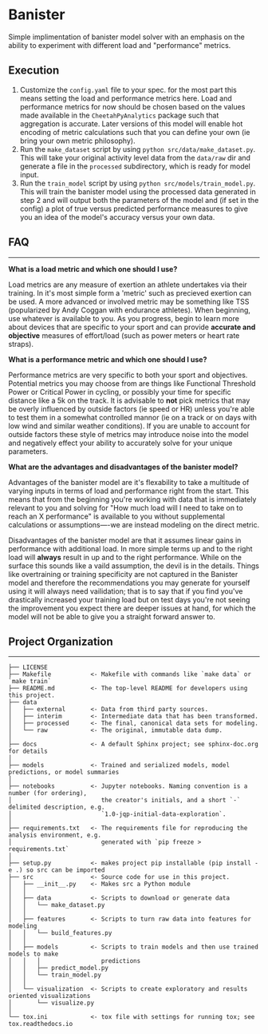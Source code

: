 Banister
==============================

Simple implimentation of banister model solver with an emphasis on the ability to experiment with different load and "performance" metrics.

## Execution

1. Customize the `config.yaml` file to your spec. for the most part this means setting the load and performance metrics here. Load and performance metrics for now should be chosen based on the values made available in the `CheetahPyAnalytics` package such that aggregation is accurate. Later versions of this model will enable hot encoding of metric calculations such that you can define your own (ie bring your own metric philosophy).
2. Run the `make_dataset` script by using `python src/data/make_dataset.py`. This will take your original activity level data from the `data/raw` dir and generate a file in the `processed` subdirectory, which is ready for model input.
3. Run the `train_model` script by using `python src/models/train_model.py`. This will train the banister model using the processed data generated in step 2 and will output both the parameters of the model and (if set in the config) a plot of true versus predicted performance measures to give you an idea of the model's accuracy versus your own data.

## FAQ
___
**What is a load metric and which one should I use?**

Load metrics are any measure of exertion an athlete undertakes via their training. In it's most simple form a 'metric' such as precieved exertion can be used. A more advanced or involved metric may be something like TSS (popularized by Andy Coggan with endurance athletes). When beginning, use whatever is available to you. As you progress, begin to learn more about devices that are specific to your sport and can provide **accurate and objective** measures of effort/load (such as power meters or heart rate straps).

**What is a performance metric and which one should I use?**

Performance metrics are very specific to both your sport and objectives. Potential metrics you may choose from are things like Functional Threshold Power or Critical Power in cycling, or possibly your time for specific distance like a 5k on the track.
It is advisable to **not** pick metrics that may be overly influenced by outside factors (ie speed or HR) unless you're able to test them in a somewhat controlled mannor (ie on a track or on days with low wind and similar weather conditions). If you are unable to account for outside factors these style of metrics may introduce noise into the model and negatively effect your ability to accurately solve for your unique parameters.

**What are the advantages and disadvantages of the banister model?**

Advantages of the banister model are it's flexability to take a multitude of varying inputs in terms of load and performance right from the start. This means that from the beginning you're working with data that is immediately relevant to you and solving for "How much load will I need to take on to reach an X performance" is available to you without supplemental calculations or assumptions—-we are instead modeling on the direct metric. 

Disadvantages of the banister model are that it assumes linear gains in performance with additional load. In more simple terms up and to the right load will **always** result in up and to the right performance. While on the surface this sounds like a vaild assumption, the devil is in the details. Things like overtraining or training specificity are not captured in the Banister model and therefore the recommendations you may generate for yourself using it will always need vailidation; that is to say that if you find you've drastically increased your training load but on test days you're not seeing the improvement you expect there are deeper issues at hand, for which the model will not be able to give you a straight forward answer to.

## Project Organization
------------

    ├── LICENSE
    ├── Makefile           <- Makefile with commands like `make data` or `make train`
    ├── README.md          <- The top-level README for developers using this project.
    ├── data
    │   ├── external       <- Data from third party sources.
    │   ├── interim        <- Intermediate data that has been transformed.
    │   ├── processed      <- The final, canonical data sets for modeling.
    │   └── raw            <- The original, immutable data dump.
    │
    ├── docs               <- A default Sphinx project; see sphinx-doc.org for details
    │
    ├── models             <- Trained and serialized models, model predictions, or model summaries
    │
    ├── notebooks          <- Jupyter notebooks. Naming convention is a number (for ordering),
    │                         the creator's initials, and a short `-` delimited description, e.g.
    │                         `1.0-jqp-initial-data-exploration`.
    │
    ├── requirements.txt   <- The requirements file for reproducing the analysis environment, e.g.
    │                         generated with `pip freeze > requirements.txt`
    │
    ├── setup.py           <- makes project pip installable (pip install -e .) so src can be imported
    ├── src                <- Source code for use in this project.
    │   ├── __init__.py    <- Makes src a Python module
    │   │
    │   ├── data           <- Scripts to download or generate data
    │   │   └── make_dataset.py
    │   │
    │   ├── features       <- Scripts to turn raw data into features for modeling
    │   │   └── build_features.py
    │   │
    │   ├── models         <- Scripts to train models and then use trained models to make
    │   │   │                 predictions
    │   │   ├── predict_model.py
    │   │   └── train_model.py
    │   │
    │   └── visualization  <- Scripts to create exploratory and results oriented visualizations
    │       └── visualize.py
    │
    └── tox.ini            <- tox file with settings for running tox; see tox.readthedocs.io
